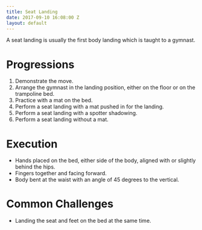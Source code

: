 ```yaml
---
title: Seat Landing
date: 2017-09-10 16:08:00 Z
layout: default
---
```


A seat landing is usually the first body landing which is taught to a gymnast.

# Progressions

1. Demonstrate the move.
2. Arrange the gymnast in the landing position, either on the floor or on the trampoline bed.
3. Practice with a mat on the bed.
4. Perform a seat landing with a mat pushed in for the landing.
5. Perform a seat landing with a spotter shadowing.
6. Perform a seat landing without a mat.

# Execution

- Hands placed on the bed, either side of the body, aligned with or slightly behind the hips.
- Fingers together and facing forward.
- Body bent at the waist with an angle of 45 degrees to the vertical.

# Common Challenges

- Landing the seat and feet on the bed at the same time.